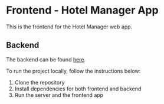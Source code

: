 # Frontend - Hotel Manager App

This is the frontend for the Hotel Manager web app.

## Backend
The backend can be found [here](https://github.com/kikikrzakova/hotel-backend).

To run the project locally, follow the instructions below:
1. Clone the repository
2. Install dependencies for both frontend and backend
3. Run the server and the frontend app
